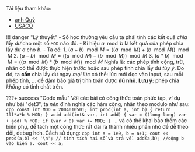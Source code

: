 Tài liệu tham khảo:
 - [anh Quý](https://docs.google.com/document/d/1PXxX1jJ1h03Ixs6CKG3ggKE8f3XtD3t5emB9I80ufB8/edit#heading=h.eznpfrs0dz2i)
 - [USACO](https://usaco.guide/gold/modular?lang=cpp)

!!! danger "Lý thuyết"
    - Số học thường yêu cầu ta phải tính các kết quả *chia lấy dư* cho một số $\texttt{MOD}$ nào đó.
    - Kí hiệu $a \mod b$ là kết quả của phép chia lấy dư $a$ cho $b$.
    - Ta có:
        1. $(a+b) \mod M = ((a \mod M) + (b \mod M)) \mod M$
        2. $(a-b) \mod M = ((a \mod M) - (b \mod M)) \mod M$
        3. $(a*b) \mod M = ((a \mod M) * (b \mod M)) \mod M$
    Nghĩa là: các phép tính cộng, trừ, nhân có thể được thực hiện trước hoặc sau phép tính chia lấy dư *tùy ý*. Do đó, ta **cần** chia lấy dư ngay *mọi lúc* có thể: lúc mới đọc vào input, sau mỗi phép tính, $\dots$ để đảm bảo giá trị tính toán được **đủ nhỏ**.
    **Lưu ý:** phép chia *không* có tính chất trên.  
    
???+ success "Code mẫu"
    Với các bài có công thức toán phức tạp, ví dụ như bài "det3", ta *nên* định nghĩa các hàm cộng, nhân theo modulo như sau:
    ```cpp
    const int MOD = 2004010501;
    int prod(int a, int b) { return 1ll*a*b % MOD; }
    void add(int& var, int add) {
    	var = ((long long) var + add) % MOD;
    	if (var < 0) var += MOD;
    }
    ```
    .. và có thể khai báo thêm các biến phụ, để tách một công thức rất dài ra thành nhiều phần nhỏ để dễ theo dõi, debug hơn.
    Cách sử dụng:
    ```cpp
    int a = 1e9, b = a+1;
    cout << prod(a,b) << '\n'; // tính tích hai số và trả về.
    add(a,b); //cộng b vào biến a.
    cout << a;
    ```